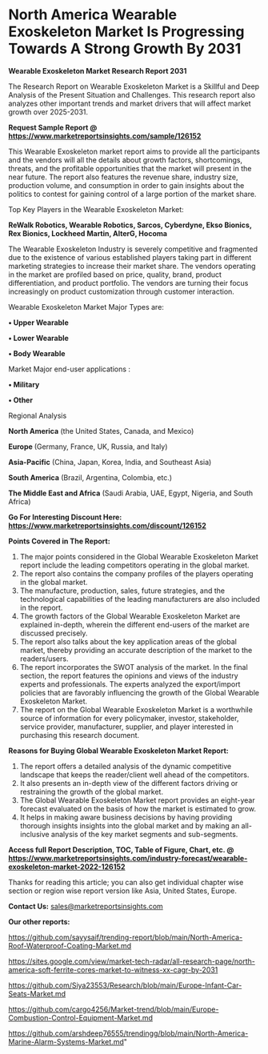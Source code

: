 # North America Wearable Exoskeleton Market Is Progressing Towards A Strong Growth By 2031

<strong>Wearable Exoskeleton Market Research Report 2031</strong>

The Research Report on Wearable Exoskeleton Market is a Skillful and Deep Analysis of the Present Situation and Challenges. This research report also analyzes other important trends and market drivers that will affect market growth over 2025-2031.

<strong>Request Sample Report @ <a href=https://www.marketreportsinsights.com/sample/126152>https://www.marketreportsinsights.com/sample/126152</a></strong>

This Wearable Exoskeleton market report aims to provide all the participants and the vendors will all the details about growth factors, shortcomings, threats, and the profitable opportunities that the market will present in the near future. The report also features the revenue share, industry size, production volume, and consumption in order to gain insights about the politics to contest for gaining control of a large portion of the market share.

Top Key Players in the Wearable Exoskeleton Market:

<strong>ReWalk Robotics, Wearable Robotics, Sarcos, Cyberdyne, Ekso Bionics, Rex Bionics, Lockheed Martin, AlterG, Hocoma</strong>

The Wearable Exoskeleton Industry is severely competitive and fragmented due to the existence of various established players taking part in different marketing strategies to increase their market share. The vendors operating in the market are profiled based on price, quality, brand, product differentiation, and product portfolio. The vendors are turning their focus increasingly on product customization through customer interaction.

Wearable Exoskeleton Market Major Types are:

<strong>• Upper Wearable

• Lower Wearable 

• Body Wearable</strong>

Market Major end-user applications :

<strong>• Military

• Other</strong>

Regional Analysis

</u><strong><b>North America</b></strong> (the United States, Canada, and Mexico)

<strong><b>Europe </b></strong>(Germany, France, UK, Russia, and Italy)

<strong><b>Asia-Pacific</b></strong> (China, Japan, Korea, India, and Southeast Asia)

<strong><b>South America</b></strong> (Brazil, Argentina, Colombia, etc.)

<strong><b>The Middle East and Africa</b></strong> (Saudi Arabia, UAE, Egypt, Nigeria, and South Africa)

<strong>Go For Interesting Discount Here: <a href=https://www.marketreportsinsights.com/discount/126152>https://www.marketreportsinsights.com/discount/126152</a></strong>

<strong>Points Covered in The Report:</strong>
<ol>
  <li>The major points considered in the Global Wearable Exoskeleton Market report include the leading competitors operating in the global market.</li>
  <li>The report also contains the company profiles of the players operating in the global market.</li>
  <li>The manufacture, production, sales, future strategies, and the technological capabilities of the leading manufacturers are also included in the report.</li>
  <li>The growth factors of the Global Wearable Exoskeleton Market are explained in-depth, wherein the different end-users of the market are discussed precisely.</li>
  <li>The report also talks about the key application areas of the global market, thereby providing an accurate description of the market to the readers/users.</li>
  <li>The report incorporates the SWOT analysis of the market. In the final section, the report features the opinions and views of the industry experts and professionals. The experts analyzed the export/import policies that are favorably influencing the growth of the Global Wearable Exoskeleton Market.</li>
  <li>The report on the Global Wearable Exoskeleton Market is a worthwhile source of information for every policymaker, investor, stakeholder, service provider, manufacturer, supplier, and player interested in purchasing this research document.</li>
</ol>
<strong>Reasons for Buying Global Wearable Exoskeleton Market Report:</strong>

<ol>
  <li>The report offers a detailed analysis of the dynamic competitive landscape that keeps the reader/client well ahead of the competitors.</li>
  <li>It also presents an in-depth view of the different factors driving or restraining the growth of the global market.</li>
  <li>The Global Wearable Exoskeleton Market report provides an eight-year forecast evaluated on the basis of how the market is estimated to grow.</li>
  <li>It helps in making aware business decisions by having providing thorough insights insights into the global market and by making an all-inclusive analysis of the key market segments and sub-segments.</li>
</ol>
<strong>Access full Report Description, TOC, Table of Figure, Chart, etc. @ <a href=https://www.marketreportsinsights.com/industry-forecast/wearable-exoskeleton-market-2022-126152>https://www.marketreportsinsights.com/industry-forecast/wearable-exoskeleton-market-2022-126152</a></strong>


Thanks for reading this article; you can also get individual chapter wise section or region wise report version like Asia, United States, Europe.

<strong>Contact Us:</strong>
sales@marketreportsinsights.com

<strong>Our other reports:</strong>

<a href=https://github.com/sayysaif/trending-report/blob/main/North-America-Roof-Waterproof-Coating-Market.md>https://github.com/sayysaif/trending-report/blob/main/North-America-Roof-Waterproof-Coating-Market.md</a>

<a href=https://sites.google.com/view/market-tech-radar/all-research-page/north-america-soft-ferrite-cores-market-to-witness-xx-cagr-by-2031>https://sites.google.com/view/market-tech-radar/all-research-page/north-america-soft-ferrite-cores-market-to-witness-xx-cagr-by-2031</a>

<a href=https://github.com/Siya23553/Research/blob/main/Europe-Infant-Car-Seats-Market.md>https://github.com/Siya23553/Research/blob/main/Europe-Infant-Car-Seats-Market.md</a>

<a href=https://github.com/cargo4256/Market-trend/blob/main/Europe-Combustion-Control-Equipment-Market.md>https://github.com/cargo4256/Market-trend/blob/main/Europe-Combustion-Control-Equipment-Market.md</a>

<a href=https://github.com/arshdeep76555/trendingg/blob/main/North-America-Marine-Alarm-Systems-Market.md>https://github.com/arshdeep76555/trendingg/blob/main/North-America-Marine-Alarm-Systems-Market.md</a>"
